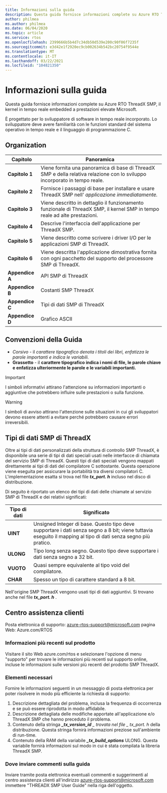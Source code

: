 ```yaml
---
title: Informazioni sulla guida
description: Questa guida fornisce informazioni complete su Azure RTO ThreadX SMP, il kernel in tempo reale embedded a prestazioni elevate Microsoft.
author: philmea
ms.author: philmea
ms.date: 06/04/2020
ms.topic: article
ms.service: rtos
ms.openlocfilehash: 2399666b5b4d7c34db50d539e200c90f06f7235f
ms.sourcegitcommit: e3d42e1f2920ec9cb002634b542bc20754f9544e
ms.translationtype: MT
ms.contentlocale: it-IT
ms.lasthandoff: 03/22/2021
ms.locfileid: "104821350"
---
```

# <a name="about-this-guide"></a>Informazioni sulla guida

Questa guida fornisce informazioni complete su Azure RTO ThreadX SMP, il kernel in tempo reale embedded a prestazioni elevate Microsoft.

È progettato per lo sviluppatore di software in tempo reale incorporato. Lo sviluppatore deve avere familiarità con le funzioni standard del sistema operativo in tempo reale e il linguaggio di programmazione C.

## <a name="organization"></a>Organization

| Capitolo       | Panoramica                    |
| ------------- | ---------------------------------------------------------------------------------------------------------- |
| **Capitolo 1** | Viene fornita una panoramica di base di ThreadX SMP e della relativa relazione con lo sviluppo incorporato in tempo reale.           |
| **Capitolo 2** | Fornisce i passaggi di base per installare e usare ThreadX SMP nell' *applicazione immediatamente.*           |
| **Capitolo 3** | Viene descritto in dettaglio il funzionamento funzionale di ThreadX SMP, il kernel SMP in tempo reale ad alte prestazioni.    |
| **Capitolo 4** | Descrive l'interfaccia dell'applicazione per ThreadX SMP.                                                        |
| **Capitolo 5** | Viene descritto come scrivere i driver I/O per le applicazioni SMP di ThreadX.                                                |
| **Capitolo 6** | Viene descritta l'applicazione dimostrativa fornita con ogni pacchetto del supporto del processore SMP di ThreadX. |
| **Appendice A** | API SMP di ThreadX        |
| **Appendice B** | Costanti SMP ThreadX  |
| **Appendice C** | Tipi di dati SMP di ThreadX |
| **Appendice D** | Grafico ASCII            |

## <a name="guide-conventions"></a>Convenzioni della Guida

- *Corsivo*  -  il *carattere tipografico denota i titoli dei libri, enfatizza le parole importanti e indica le variabili.*
- **Grassetto**  -  il **carattere tipografico indica i nomi di file, le parole chiave e enfatizza ulteriormente le parole e le variabili importanti.**

> [!IMPORTANT]
> I simboli informativi attirano l'attenzione su informazioni importanti o aggiuntive che potrebbero influire sulle prestazioni o sulla funzione.

> [!WARNING]
> I simboli di avviso attirano l'attenzione sulle situazioni in cui gli sviluppatori devono essere attenti a evitare perché potrebbero causare errori irreversibili.

## <a name="threadx-smp-data-types"></a>Tipi di dati SMP di ThreadX

Oltre ai tipi di dati personalizzati della struttura di controllo SMP ThreadX, è disponibile una serie di tipi di dati speciali usati nelle interfacce di chiamata del servizio SMP di ThreadX. Questi tipi di dati speciali vengono mappati direttamente ai tipi di dati del compilatore C sottostante. Questa operazione viene eseguita per assicurare la portabilità tra diversi compilatori C. L'implementazione esatta si trova nel file ***tx_port. h*** incluso nel disco di distribuzione.

Di seguito è riportato un elenco dei tipi di dati delle chiamate al servizio SMP di ThreadX e dei relativi significati:

| Tipo di dati          | Significato                                                          |
| --------- | --------------------------------------------------------- |
| **UINT**  | Unsigned Integer di base. Questo tipo deve supportare i dati senza segno a 8 bit; viene tuttavia eseguito il mapping al tipo di dati senza segno più pratico. |
| **ULONG** | Tipo long senza segno. Questo tipo deve supportare i dati senza segno a 32 bit.                                                                     |
| **VUOTO**  | Quasi sempre equivalente al tipo void del compilatore.                                                                                |
| **CHAR**  | Spesso un tipo di carattere standard a 8 bit.                                                                                          |

Nell'origine SMP ThreadX vengono usati tipi di dati aggiuntivi. Si trovano anche nel file ***tx_port. h*** .

## <a name="customer-support-center"></a>Centro assistenza clienti

Posta elettronica di supporto: [azure-rtos-support@microsoft.com](https://azure-rtos-support@microsoft.com) pagina Web: Azure.com/RTOS

### <a name="latest-product-information"></a>Informazioni più recenti sul prodotto

Visitare il sito Web azure.com/rtos e selezionare l'opzione di menu "supporto" per trovare le informazioni più recenti sul supporto online, incluse le informazioni sulle versioni più recenti del prodotto SMP ThreadX.

### <a name="what-we-need-from-you"></a>Elementi necessari

Fornire le informazioni seguenti in un messaggio di posta elettronica per poter risolvere in modo più efficiente la richiesta di supporto:

1. Descrizione dettagliata del problema, inclusa la frequenza di occorrenza e se può essere riprodotta in modo affidabile.
2. Descrizione dettagliata delle modifiche apportate all'applicazione e/o ThreadX SMP che hanno preceduto il problema.
3. Contenuto della stringa ***_tx_version_id** _ trovata nel file _ *_tx_port. h_** della distribuzione. Questa stringa fornirà informazioni preziose sull'ambiente di run-time.
4. Contenuto della RAM della variabile ***_tx_build_options*** ULONG. Questa variabile fornirà informazioni sul modo in cui è stata compilata la libreria ThreadX SMP.

### <a name="where-to-send-comments-about-this-guide"></a>Dove inviare commenti sulla guida

Inviare tramite posta elettronica eventuali commenti e suggerimenti al centro assistenza clienti all'indirizzo [azure-rtos-support@microsoft.com](https://azure-rtos-support@microsoft.com) immettere "THREADX SMP User Guide" nella riga dell'oggetto.
